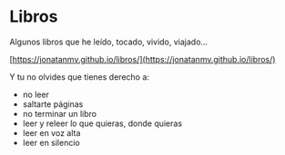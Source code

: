 # Libros
Algunos libros que he leído, tocado, vivido, viajado... 

[https://jonatanmv.github.io/libros/](https://jonatanmv.github.io/libros/)

Y tu no olvides que tienes derecho a:
- no leer
- saltarte páginas
- no terminar un libro
- leer y releer lo que quieras, donde quieras
- leer en voz alta
- leer en silencio
